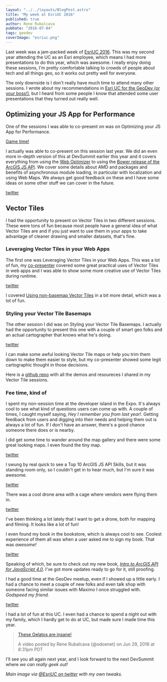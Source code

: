 ```yaml
---
layout: "../../layouts/BlogPost.astro"
title: "My week at EsriUC 2016"
published: true
author: Rene Rubalcava
pubDate: "2016-07-04"
tags: geodev
coverImage: "esriuc.png"
---
```


Last week was a jam-packed week of [EsriUC 2016](http://www.esri.com/events/user-conference). This was my second year attending the UC as an Esri employee, which means I had more presentations to do this year, which was awesome. I really enjoy doing these sessions, I'm pretty comfortable talking to crowds of people about tech and all things geo, so it works out pretty well for everyone.

The only downside is I don't really have much time to attend many other sessions. I wrote about my recommendations in [Esri UC for the GeoDev (or your boss!)](https://geonet.esri.com/people/odoe/blog/2016/06/01/esri-uc-for-the-geodev-or-your-boss), but I heard from some people I know that attended some user presentations that they turned out really well.

## Optimizing your JS App for Performance

One of the sessions I was able to co-present on was on Optimizing your JS App for Performance.

[Game time!](https://twitter.com/odoenet/status/747890263624818688)

I actually was able to co-present on this session last year. We did an even more in-depth version of this at DevSummit earlier this year and it covers everything from using the [Web Optimizer](http://jso.arcgis.com/) to using the [Bower release of the ArcGIS JS API](https://github.com/esri/arcgis-js-api). We cover some details about AMD and packages and benefits of asynchronous module loading, in particular with localization and using Web Maps. We always get good feedback on these and I have some ideas on some other stuff we can cover in the future.

[twitter](https://twitter.com/TheMapSmith/status/748561829702471680)

## Vector Tiles

I had the opportunity to present on Vector Tiles in two different sessions. These were tons of fun because most people have a general idea of what Vector Tiles are and if you just want to use them in your apps to take advantage of cleaner drawing and smaller datasets, that's fine.

### Leveraging Vector Tiles in your Web Apps

The first one was Leveraging Vector Tiles in your Web Apps. This was a lot of fun, my [co-presenter](https://twitter.com/JuliePowellGIS) covered some great practical uses of Vector Tiles in web apps and I was able to show some more creative use of Vector Tiles during runtime.

[twitter](https://twitter.com/odoenet/status/748537005189922817)

I covered [Using non-basemap Vector Tiles](https://www.youtube.com/watch?v=X65pDlsSxMY) in a bit more detail, which was a lot of fun.

### Styling your Vector Tile Basemaps

The other session I did was on Styling your Vector Tile Basemaps. I actually had the opportunity to present this one with a couple of smart geo folks and an actual cartographer that knows what he's doing.

[twitter](https://twitter.com/odoenet/status/747923194506403841)

I can make some awful looking Vector Tile maps or help you trim them down to make them easier to style, but my co-presenter showed some legit cartographic thought in those decisions.

Here is a [github repo](https://github.com/odoe/esrijs-vt-demos) with all the demos and resoureces I shared in my Vector Tile sessions.

### Fee time, kind of

I spent my non-session time at the developer island in the Expo. It's always cool to see what kind of questions users can come up with. A couple of times, I caught myself saying, _Hey I remember you from last year!_. Getting feedback from users and digging into their needs and helping them out is always a lot of fun. If I don't have an answer, there's a good chance someone there does or is nearby.

I did get some time to wander around the map gallery and there were some great looking maps. I even found the tiny map.

[twitter](https://twitter.com/odoenet/status/747935832393146368)

I swung by real quick to see a Top 10 ArcGIS JS API Skills, but it was standing room only, so I couldn't get in to hear much, but I'm sure it was awesome.

[twitter](https://twitter.com/odoenet/status/747939032160559104)

There was a cool drone area with a cage where vendors were flying them in.

[twitter](https://twitter.com/odoenet/status/748204445574455296)

I've been thinking a lot lately that I want to get a drone, both for mapping and filming. It looks like a lot of fun!

I even found my book in the bookstore, which is always cool to see. Coolest experience of them all was when a user asked me to sign my book. That was _awesome!_

[twitter](https://twitter.com/odoenet/status/748225319883022338)

Speaking of which, be sure to check out my new book, [_Intro to ArcGIS API for JavaScript 4.0_](http://leanpub.com/arcgis-js-api-4/). I've got more updates ready to go for it, still proofing.

I had a good time at the GeoDev meetup, even if I showed up a little early. I had a chance to meet a couple of new folks and even talk shop with someone facing similar issues with Maximo I once struggled with. _Godspeed my friend._

[twitter](https://twitter.com/odoenet/status/748308643964039168)

I had a lot of fun at this UC. I even had a chance to spend a night out with my family, which I hardly get to do at UC, but made sure I made time this year.

> [These Gelatos are insane!](https://www.instagram.com/p/BHQ32aDDGi0/)
>
> A video posted by Rene Rubalcava (@odoenet) on Jun 29, 2016 at 8:31pm PDT

I'll see you all again next year, and I look forward to the next DevSummit where _we can really geek out!_

_Main image via [@EsriUC on twitter](https://twitter.com/EsriUC/status/749302879500922880) with my own tweaks._
